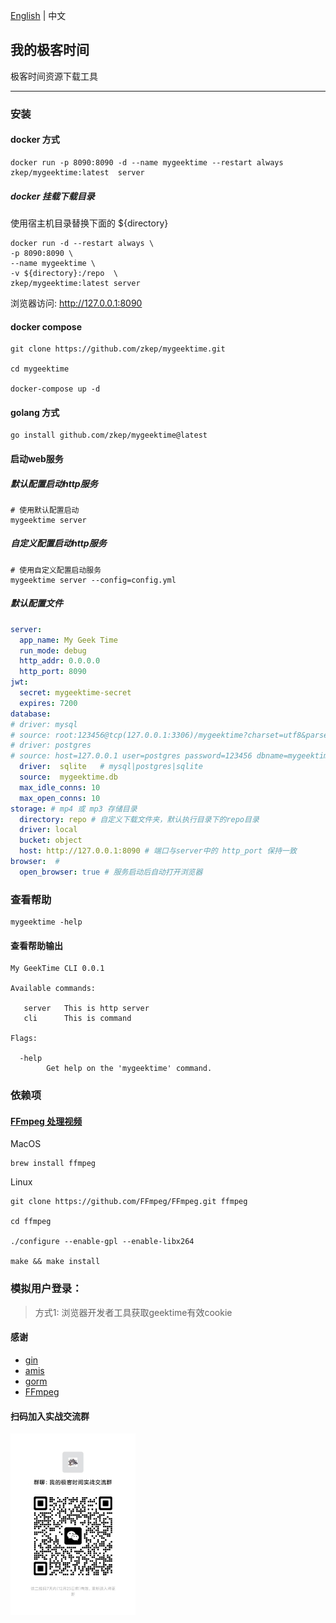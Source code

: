  [English](./README.md) | 中文
 

## 我的极客时间
极客时间资源下载工具

---
### 安装
#### docker 方式
```shell
docker run -p 8090:8090 -d --name mygeektime --restart always zkep/mygeektime:latest  server  
```

##### docker 挂载下载目录
使用宿主机目录替换下面的 ${directory}
```shell
docker run -d --restart always \
-p 8090:8090 \
--name mygeektime \
-v ${directory}:/repo  \
zkep/mygeektime:latest server   
```
浏览器访问:  http://127.0.0.1:8090

#### docker compose

```shell
git clone https://github.com/zkep/mygeektime.git

cd mygeektime

docker-compose up -d
```
#### golang 方式
```shell
go install github.com/zkep/mygeektime@latest
```

#### 启动web服务

##### 默认配置启动http服务
```shell
# 使用默认配置启动
mygeektime server
```

##### 自定义配置启动http服务
```shell
# 使用自定义配置启动服务
mygeektime server --config=config.yml
```

##### 默认配置文件
```yaml
server:
  app_name: My Geek Time
  run_mode: debug
  http_addr: 0.0.0.0
  http_port: 8090
jwt:
  secret: mygeektime-secret
  expires: 7200
database:
# driver: mysql
# source: root:123456@tcp(127.0.0.1:3306)/mygeektime?charset=utf8&parseTime=True&loc=Local&timeout=1000ms
# driver: postgres
# source: host=127.0.0.1 user=postgres password=123456 dbname=mygeektime port=5432 sslmode=disable TimeZone=Asia/Shanghai
  driver:  sqlite   # mysql|postgres|sqlite
  source:  mygeektime.db
  max_idle_conns: 10
  max_open_conns: 10
storage: # mp4 或 mp3 存储目录
  directory: repo # 自定义下载文件夹，默认执行目录下的repo目录
  driver: local
  bucket: object
  host: http://127.0.0.1:8090 # 端口与server中的 http_port 保持一致
browser:  # 
  open_browser: true # 服务启动后自动打开浏览器

```


### 查看帮助
```shell
mygeektime -help
```
#### 查看帮助输出
```shell
My GeekTime CLI 0.0.1

Available commands:

   server   This is http server 
   cli      This is command 

Flags:

  -help
        Get help on the 'mygeektime' command.
```

### 依赖项

#### [FFmpeg 处理视频](https://ffmpeg.org/download.html)

MacOS
```shell
brew install ffmpeg        
```
Linux
```shell
git clone https://github.com/FFmpeg/FFmpeg.git ffmpeg

cd ffmpeg

./configure --enable-gpl --enable-libx264

make && make install
```

### 模拟用户登录：

> 方式1: 浏览器开发者工具获取geektime有效cookie

#### 感谢
* [gin](https://github.com/gin-gonic/gin)
* [amis](https://github.com/baidu/amis)
* [gorm](https://github.com/go-gorm/gorm)
* [FFmpeg](https://ffmpeg.org/download.html)

#### 扫码加入实战交流群

<img src="./web/public/wechat.jpg"  width="200" />
